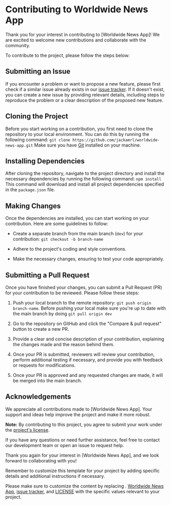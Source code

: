 # Contributing to Worldwide News App

Thank you for your interest in contributing to [Worldwide News App]! We are excited to welcome new contributions and collaborate with the community.

To contribute to the project, please follow the steps below:

## Submitting an Issue

If you encounter a problem or want to propose a new feature, please first check if a similar issue already exists in our [issue tracker](https://github.com/jackamrl/worldwide-news-app/issues). If it doesn't exist, you can create a new issue by providing relevant details, including steps to reproduce the problem or a clear description of the proposed new feature.

## Cloning the Project

Before you start working on a contribution, you first need to clone the repository to your local environment. You can do this by running the following command: `git clone https://github.com/jackamrl/worldwide-news-app.git`
Make sure you have [Git](https://git-scm.com/) installed on your machine.

## Installing Dependencies

After cloning the repository, navigate to the project directory and install the necessary dependencies by running the following command: `npm install`
This command will download and install all project dependencies specified in the `package.json` file.

## Making Changes

Once the dependencies are installed, you can start working on your contribution. Here are some guidelines to follow:

- Create a separate branch from the main branch (`dev`) for your contribution: `git checkout -b branch-name`

- Adhere to the project's coding and style conventions.

- Make the necessary changes, ensuring to test your code appropriately.

## Submitting a Pull Request

Once you have finished your changes, you can submit a Pull Request (PR) for your contribution to be reviewed. Please follow these steps:

1. Push your local branch to the remote repository: `git push origin branch-name`. Before pushing your local make sure you're up to date with the main branch by doing `git pull origin dev`

2. Go to the repository on GitHub and click the "Compare & pull request" button to create a new PR.

3. Provide a clear and concise description of your contribution, explaining the changes made and the reason behind them.

4. Once your PR is submitted, reviewers will review your contribution, perform additional testing if necessary, and provide you with feedback or requests for modifications.

5. Once your PR is approved and any requested changes are made, it will be merged into the main branch.

## Acknowledgements

We appreciate all contributions made to [Worldwide News App]. Your support and ideas help improve the project and make it more robust.

**Note:** By contributing to this project, you agree to submit your work under the [project's license](LICENSE).

If you have any questions or need further assistance, feel free to contact our development team or open an issue to request help.

Thank you again for your interest in [Worldwide News App], and we look forward to collaborating with you!

Remember to customize this template for your project by adding specific details and additional instructions if necessary.

Please make sure to customize the content by replacing . [Worldwide News App](https://github.com/jackamrl/worldwide-news-app.git), [issue tracker](https://github.com/jackamrl/worldwide-news-app/issues), and [LICENSE](LICENSE) with the specific values relevant to your project.
